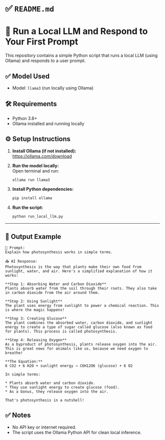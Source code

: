 # ✅ `README.md`

# 🦙 Run a Local LLM and Respond to Your First Prompt

This repository contains a simple Python script that runs a local LLM (using Ollama) and responds to a user prompt.


## ✅ Model Used
- Model: `llama3` (run locally using Ollama)

## 🛠 Requirements

- Python 3.8+
- Ollama installed and running locally

## ⚙️ Setup Instructions

1. **Install Ollama (if not installed):**  
   https://ollama.com/download

2. **Run the model locally:**  
   Open terminal and run:
   ```bash
   ollama run llama3
   ```

3. **Install Python dependencies:**

   ```bash
   pip install ollama
   ```

4. **Run the script:**

   ```bash
   python run_local_llm.py
   ```

---

## 🎯 Output Example

```
🧠 Prompt:
Explain how photosynthesis works in simple terms.

📥 AI Response:
Photosynthesis is the way that plants make their own food from sunlight, water, and air. Here's a simplified explanation of how it works:

**Step 1: Absorbing Water and Carbon Dioxide**
Plants absorb water from the soil through their roots. They also take in carbon dioxide from the air around them.

**Step 2: Using Sunlight**
The plant uses energy from sunlight to power a chemical reaction. This is where the magic happens!

**Step 3: Creating Glucose**
The plant combines the absorbed water, carbon dioxide, and sunlight energy to create a type of sugar called glucose (also known as food for plants). This process is called photosynthesis.

**Step 4: Releasing Oxygen**
As a byproduct of photosynthesis, plants release oxygen into the air. This is great news for animals like us, because we need oxygen to breathe!

**The Equation:**
6 CO2 + 6 H2O + sunlight energy → C6H12O6 (glucose) + 6 O2

In simple terms:

* Plants absorb water and carbon dioxide.
* They use sunlight energy to create glucose (food).
* As a bonus, they release oxygen into the air.

That's photosynthesis in a nutshell!
```

## ✅ Notes

* No API key or internet required.
* The script uses the Ollama Python API for clean local inference.

